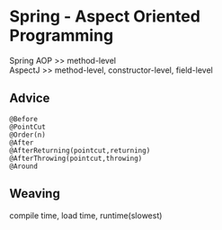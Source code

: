 # Spring - Aspect Oriented Programming

Spring AOP >> method-level  
AspectJ >> method-level, constructor-level, field-level

Advice
--
```
@Before  
@PointCut  
@Order(n)  
@After  
@AfterReturning(pointcut,returning)  
@AfterThrowing(pointcut,throwing)  
@Around
```

Weaving
--
compile time, load time, runtime(slowest)
